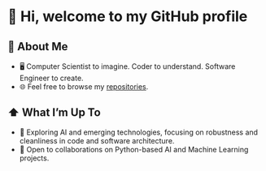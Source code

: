 # 👋 Hi, welcome to my GitHub profile

## 📖 About Me
- 🖥 Computer Scientist to imagine. Coder to understand. Software Engineer to create.  
- 🌐 Feel free to browse my [repositories](https://github.com/alfreedolf?tab=repositories).

## ⬆ What I’m Up To
- 🌱 Exploring AI and emerging technologies, focusing on robustness and cleanliness in code and software architecture.  
- 💞️ Open to collaborations on Python-based AI and Machine Learning projects.



<!---
![rializ3r’s GitHub stats](https://github-readme-stats.vercel.app/api?username=alfreedolf&show_icons=true)
alfreedolf/alfreedolf is a ✨ special ✨ repository because its `README.md` (this file) appears on your GitHub profile.
You can click the Preview link to take a look at your changes.
--->
